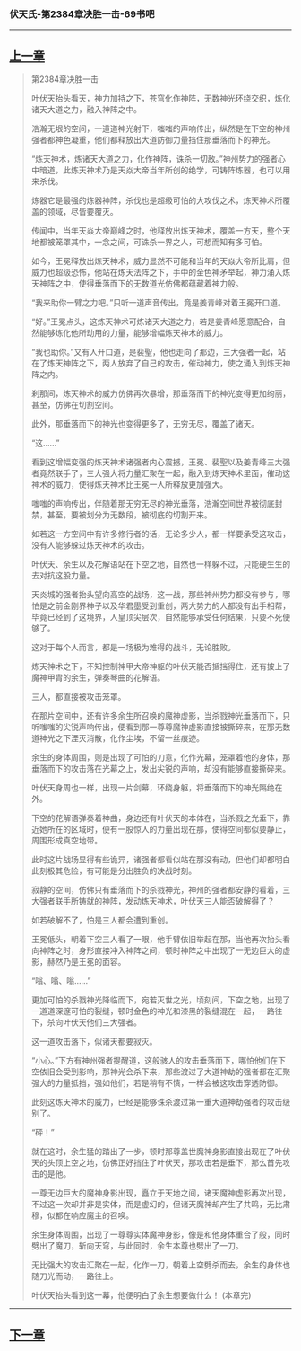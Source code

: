 ### 伏天氏-第2384章决胜一击-69书吧

--------
[上一章](./5348bdd1b04ccf4e272ba4d30a9686f9.md)
--------


>
>
>
>第2384章决胜一击
>
>叶伏天抬头看天，神力加持之下，苍穹化作神阵，无数神光环绕交织，炼化诸天大道之力，融入神阵之中。
>
>浩瀚无垠的空间，一道道神光射下，嗤嗤的声响传出，纵然是在下空的神州强者都神色凝重，他们都释放出大道防御力量挡住那垂落而下的神光。
>
>“炼天神术，炼诸天大道之力，化作神阵，诛杀一切敌。”神州势力的强者心中暗道，此炼天神术乃是天焱大帝当年所创的绝学，可铸阵炼器，也可以用来杀伐。
>
>炼器它是最强的炼器神阵，杀伐也是超级可怕的大攻伐之术，炼天神术所覆盖的领域，尽皆要覆灭。
>
>传闻中，当年天焱大帝巅峰之时，他释放出炼天神术，覆盖一方天，整个天地都被笼罩其中，一念之间，可诛杀一界之人，可想而知有多可怕。
>
>如今，王冕释放出炼天神术，威力显然不可能和当年的天焱大帝所比肩，但威力也超级恐怖，他站在炼天法阵之下，手中的金色神矛举起，神力涌入炼天神阵之中，使得垂落而下的无数道光仿佛都蕴藏着神力般。
>
>“我来助你一臂之力吧。”只听一道声音传出，竟是姜青峰对着王冕开口道。
>
>“好。”王冕点头，这炼天神术可炼诸天大道之力，若是姜青峰愿意配合，自然能够炼化他所动用的力量，能够增幅炼天神术的威力。
>
>“我也助你。”又有人开口道，是裴聖，他也走向了那边，三大强者一起，站在了炼天神阵之下，两人放弃了自己的攻击，催动神力，使之涌入到炼天神阵之内。
>
>刹那间，炼天神术的威力仿佛再次暴增，那垂落而下的神光变得更加绚丽，甚至，仿佛在切割空间。
>
>此外，那垂落而下的神光也变得更多了，无穷无尽，覆盖了诸天。
>
>“这……”
>
>看到这增幅变强的炼天神术诸强者内心震撼，王冕、裴聖以及姜青峰三大强者竟然联手了，三大强大将力量汇聚在一起，融入到炼天神术里面，催动这神术的威力，使得炼天神术比王冕一人所释放更加强大。
>
>嗤嗤的声响传出，伴随着那无穷无尽的神光垂落，浩瀚空间世界被彻底封禁，甚至，要被划分为无数段，被彻底的切割开来。
>
>如若这一方空间中有许多修行者的话，无论多少人，都一样要承受这攻击，没有人能够躲过炼天神术的攻击。
>
>叶伏天、余生以及花解语站在下空之地，自然也一样躲不过，只能硬生生的去对抗这股力量。
>
>天炎城的强者抬头望向高空的战场，这一战，那些神州势力都没有参与，哪怕是之前金刚界神子以及华君墨受到重创，两大势力的人都没有出手相帮，毕竟已经到了这境界，人皇顶尖层次，自然能够承受任何结果，只要不死便够了。
>
>这对于每个人而言，都是一场极为难得的战斗，无论胜败。
>
>炼天神术之下，不知控制神甲大帝神躯的叶伏天能否抵挡得住，还有披上了魔神甲胄的余生，弹奏琴曲的花解语。
>
>三人，都直接被攻击笼罩。
>
>在那片空间中，还有许多余生所召唤的魔神虚影，当杀戮神光垂落而下，只听嗤嗤的尖锐声响传出，便看到那一尊尊魔神虚影直接被撕碎来，在那无数道神光之下湮灭消散，化作尘埃，不留一丝痕迹。
>
>余生的身体周围，则是出现了可怕的刀意，化作光幕，笼罩着他的身体，那垂落而下的攻击落在光幕之上，发出尖锐的声响，却没有能够直接撕碎来。
>
>叶伏天身周也一样，出现一片剑幕，环绕身躯，将垂落而下的神光隔绝在外。
>
>下空的花解语弹奏着神曲，身边还有叶伏天的本体在，当杀戮之光垂下，靠近她所在的区域时，便有一股惊人的力量出现在那，使得空间都似要静止，周围形成真空地带。
>
>此时这片战场显得有些诡异，诸强者都看似站在那没有动，但他们却都明白此刻极其危险，有可能是分出胜负的决战时刻。
>
>寂静的空间，仿佛只有垂落而下的杀戮神光，神州的强者都安静的看着，三大强者联手所铸就的神阵，发动炼天神术，叶伏天三人能否破解得了？
>
>如若破解不了，怕是三人都会遭到重创。
>
>王冕低头，朝着下空三人看了一眼，他手臂依旧举起在那，当他再次抬头看向神阵之时，身形直接冲入神阵之间，顿时神阵之中出现了一无边巨大的虚影，赫然乃是王冕的面容。
>
>“嗡、嗡、嗡……”
>
>更加可怕的杀戮神光降临而下，宛若灭世之光，顷刻间，下空之地，出现了一道道深邃可怕的裂缝，顿时金色的神光和漆黑的裂缝混在一起，一路往下，杀向叶伏天他们三大强者。
>
>这一道攻击落下，似诸天都要寂灭。
>
>“小心。”下方有神州强者提醒道，这般骇人的攻击垂落而下，哪怕他们在下空依旧会受到影响，那神光会杀下来，那些渡过了大道神劫的强者都在汇聚强大的力量抵挡，强如他们，若是稍有不慎，一样会被这攻击穿透防御。
>
>此刻这炼天神术的威力，已经是能够诛杀渡过第一重大道神劫强者的攻击级别了。
>
>“砰！”
>
>就在这时，余生猛的踏出了一步，顿时那尊盖世魔神身影直接出现在了叶伏天的头顶上空之地，仿佛正好挡住了叶伏天，那攻击若是垂下，那么首先攻击的是他。
>
>一尊无边巨大的魔神身影出现，矗立于天地之间，诸天魔神虚影再次出现，不过这一次却并非是实体，而是虚幻的，但诸天魔神却产生了共鸣，无比肃穆，似都在响应魔主的召唤。
>
>余生身体周围，出现了一尊尊实体魔神身影，像是和他身体重合了般，同时劈出了魔刀，斩向天穹，与此同时，余生本尊也劈出了一刀。
>
>无比强大的攻击汇聚在一起，化作一刀，朝着上空劈杀而去，余生的身体也随刀光而动，一路往上。
>
>叶伏天抬头看到这一幕，他便明白了余生想要做什么！
>(本章完)
>
>

--------
[下一章](./03023be5abbf60d26c5a4f8a3a1f3aa2.md)
--------
